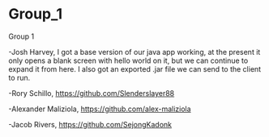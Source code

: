 # Group_1
Group 1

-Josh Harvey, I got a base version of our java app working, at the present it only opens a blank screen with hello world on it, but we can continue to expand it from here. I also got an exported .jar file we can send to the client to run. 

-Rory Schillo, https://github.com/Slenderslayer88

-Alexander Maliziola, https://github.com/alex-maliziola

-Jacob Rivers, https://github.com/SejongKadonk
